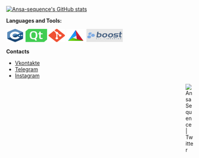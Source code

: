 [![Ansa-sequence's GitHub stats](https://github-readme-stats.vercel.app/api?username=ansa-sequence&show_icons=true&theme=dracula&count_private=true&show_owner=true&hide_border=false)](https://github.com/anuraghazra/github-readme-stats)

**Languages and Tools:**  
<div class="tools_and_languages">
  <code><img height="35" src="./.vs/C++_logo.png" alt="C++" width="48px"/></code>
  <code><img height="35" src="./.vs/Qt_logo.png" alt="Qt framework" width="58px"/></code>
  <code><img height="35" src="./.vs/Git_logo.png" alt="Git" width="44px"/></code>
  <code><img height="35" src="./.vs/CMake_logo.png" alt="CMake" width="50px"/></code>
  <code><img height="35" src="./.vs/Boost_logo.png" alt="Boost C++ libraries" width="98px"/></code>
</div>



**Contacts**
- [Vkontakte](https://vk.com/ansa.sequence)
- [Telegram](https://t.me/NoHaxEx)
- [Instagram](https://www.instagram.com/sahil_is_baku/)


<a href="https://twitter.com/KulievSakhil">
  <img align="right" alt="Ansa Sequence | Twitter" width="21px" src="https://raw.githubusercontent.com/anuraghazra/anuraghazra/master/assets/twitter.svg" />
</a>
